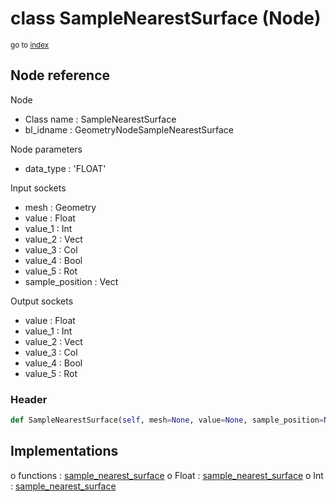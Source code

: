 # class SampleNearestSurface (Node)

<sub>go to [index](/docs/index.md)</sub>

## Node reference

Node
 - Class name : SampleNearestSurface
 - bl_idname : GeometryNodeSampleNearestSurface

Node parameters
 - data_type : 'FLOAT'

Input sockets
 - mesh : Geometry
 - value : Float
 - value_1 : Int
 - value_2 : Vect
 - value_3 : Col
 - value_4 : Bool
 - value_5 : Rot
 - sample_position : Vect

Output sockets
 - value : Float
 - value_1 : Int
 - value_2 : Vect
 - value_3 : Col
 - value_4 : Bool
 - value_5 : Rot

### Header

``` python
def SampleNearestSurface(self, mesh=None, value=None, sample_position=None, data_type='FLOAT', node_label=None, node_color=None):
```

## Implementations

o functions : [sample_nearest_surface](/docs/classes/sample_nearest_surface.md)
o Float : [sample_nearest_surface](/docs/classes/sample_nearest_surface.md) 
o Int : [sample_nearest_surface](/docs/classes/sample_nearest_surface.md) 

